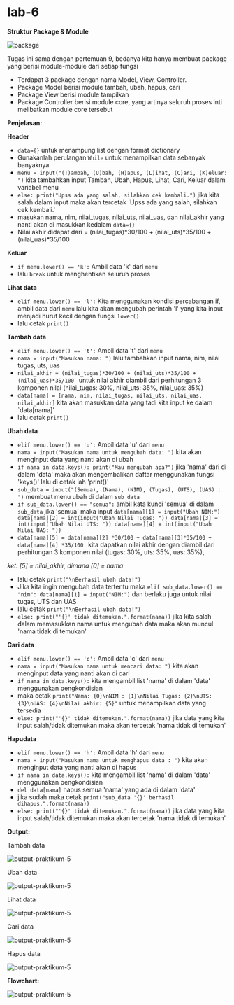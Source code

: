 # lab-6

**Struktur Package & Module**

![package](assets/img/tugas-praktikum/1.png)

Tugas ini sama dengan pertemuan 9, bedanya kita hanya membuat package yang berisi module-module dari setiap fungsi

* Terdapat 3 package dengan nama Model, View, Controller.
* Package Model berisi module tambah, ubah, hapus, cari
* Package View berisi module tampilkan
* Package Controller berisi module core, yang artinya seluruh proses inti melibatkan module core tersebut

**Penjelasan:**

**Header**
* ``data={}`` untuk menampung list dengan format dictionary
* Gunakanlah perulangan ``While`` untuk menampilkan data sebanyak banyaknya
* ``menu = input("(T)ambah, (U)bah, (H)apus, (L)ihat, (C)ari, (K)eluar: ")`` kita tambahkan input Tambah, Ubah, Hapus, Lihat, Cari, Keluar dalam variabel menu
* ``else: print("Upss ada yang salah, silahkan cek kembali.")`` jika kita salah dalam input maka akan tercetak 'Upss ada yang salah, silahkan cek kembali.'
* masukan nama, nim, nilai_tugas, nilai_uts, nilai_uas, dan nilai_akhir yang nanti akan di masukkan kedalam ``data={}``
* Nilai akhir didapat dari = (nilai_tugas)*30/100 + (nilai_uts)*35/100 + (nilai_uas)*35/100 

**Keluar**
* ``if menu.lower() == 'k':`` Ambil data 'k' dari ``menu`` 
* lalu ``break`` untuk menghentikan seluruh proses

**Lihat data**
* ``elif menu.lower() == 'l':`` Kita menggunakan kondisi percabangan if, ambil data dari ``menu`` lalu kita akan mengubah perintah 'l' yang kita input menjadi huruf kecil dengan fungsi ``lower()``
* lalu cetak ``print()``

**Tambah data**
* ``elif menu.lower() == 't':`` Ambil data 't' dari ``menu`` 
* ``nama = input("Masukan nama: ")`` lalu tambahkan input nama, nim, nilai tugas, uts, uas
* ``nilai_akhir = (nilai_tugas)*30/100 + (nilai_uts)*35/100 + (nilai_uas)*35/100 `` untuk nilai akhir diambil dari perhitungan 3 komponen nilai (nilai_tugas: 30%, nilai_uts: 35%, nilai_uas: 35%)
* ``data[nama] = [nama, nim, nilai_tugas, nilai_uts, nilai_uas, nilai_akhir]`` kita akan masukkan data yang tadi kita input ke dalam `data[nama]'
* lalu cetak ``print()``

**Ubah data**
* ``elif menu.lower() == 'u':`` Ambil data 'u' dari ``menu`` 
* ``nama = input("Masukan nama untuk mengubah data: ")`` kita akan menginput data yang nanti akan di ubah
* ``if nama in data.keys(): print("Mau mengubah apa?")`` jika 'nama' dari di dalam 'data' maka akan mengembalikan daftar menggunakan fungsi 'keys()' lalu di cetak lah 'print()'
* ``sub_data = input("(Semua), (Nama), (NIM), (Tugas), (UTS), (UAS) : ")`` membuat menu ubah di dalam ``sub_data``
* ``if sub_data.lower() == "semua":`` ambil kata kunci 'semua' di dalam ``sub_data`` jika 'semua' maka input ``data[nama][1] = input("Ubah NIM:") data[nama][2] = int(input("Ubah Nilai Tugas: ")) data[nama][3] = int(input("Ubah Nilai UTS: ")) data[nama][4] = int(input("Ubah Nilai UAS: "))``
* ``data[nama][5] = data[nama][2] *30/100 + data[nama][3]*35/100 + data[nama][4] *35/100 `` kita dapatkan nilai akhir dengan diambil dari perhitungan 3 komponen nilai (tugas: 30%, uts: 35%, uas: 35%), 

*ket: [5] = nilai_akhir, dimana [0] = nama*

* lalu cetak ``print("\nBerhasil ubah data!")``
* Jika kita ingin mengubah data tertentu maka ``elif sub_data.lower() == "nim": data[nama][1] = input("NIM:")`` dan berlaku juga untuk nilai tugas, UTS dan UAS
* lalu cetak ``print("\nBerhasil ubah data!")``
* ``else: print("'{}' tidak ditemukan.".format(nama))`` jika kita salah dalam memasukkan nama untuk mengubah data maka akan muncul 'nama tidak di temukan'

**Cari data**
* ``elif menu.lower() == 'c':`` Ambil data 'c' dari ``menu`` 
* ``nama = input("Masukan nama untuk mencari data: ")`` kita akan menginput data yang nanti akan di cari
* ``if nama in data.keys():`` kita mengambil list 'nama' di dalam 'data' menggunakan pengkondisian
* maka cetak ``print("Nama: {0}\nNIM : {1}\nNilai Tugas: {2}\nUTS: {3}\nUAS: {4}\nNilai akhir: {5}"`` untuk menampilkan data yang tersedia
* ``else: print("'{}' tidak ditemukan.".format(nama))`` jika data yang kita input salah/tidak ditemukan maka akan tercetak 'nama tidak di temukan'

**Hapudata**
* ``elif menu.lower() == 'h':`` Ambil data 'h' dari ``menu`` 
* ``nama = input("Masukan nama untuk menghapus data : ")`` kita akan menginput data yang nanti akan di hapus
* ``if nama in data.keys():`` kita mengambil list 'nama' di dalam 'data' menggunakan pengkondisian
* ``del data[nama]`` hapus semua 'nama'  yang ada di dalam 'data'
* jika sudah maka cetak ``print("sub_data '{}' berhasil dihapus.".format(nama))``
* ``else: print("'{}' tidak ditemukan.".format(nama))`` jika data yang kita input salah/tidak ditemukan maka akan tercetak 'nama tidak di temukan'



**Output:**

Tambah data

![output-praktikum-5](assets/img/tugas-praktikum/t.png)


Ubah data

![output-praktikum-5](assets/img/tugas-praktikum/u.png)


Lihat data

![output-praktikum-5](assets/img/tugas-praktikum//l.png)


Cari data

![output-praktikum-5](assets/img/tugas-praktikum/c.png)


Hapus data

![output-praktikum-5](assets/img/tugas-praktikum/h.png)


**Flowchart:**


![output-praktikum-5](assets/img/tugas-praktikum/flowchart.png)
